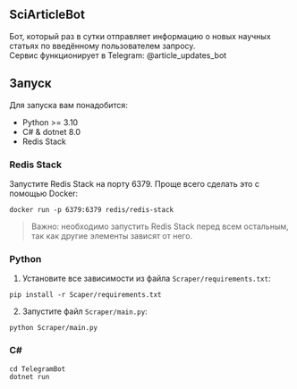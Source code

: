 ## SciArticleBot
Бот, который раз в сутки отправляет информацию о новых научных статьях по введённому пользователем запросу.  
Сервис функционирует в Telegram: @article_updates_bot  

## Запуск
Для запуска вам понадобится:
* Python >= 3.10
* C# & dotnet 8.0
* Redis Stack

### Redis Stack
Запустите Redis Stack на порту 6379. Проще всего сделать это с помощью Docker:
```
docker run -p 6379:6379 redis/redis-stack
```


>Важно: необходимо запустить Redis Stack перед всем остальным, так как другие элементы зависят от него.

### Python

1. Установите все зависимости из файла `Scraper/requirements.txt`:
```
pip install -r Scaper/requirements.txt
```

2. Запустите файл `Scraper/main.py`:
```
python Scraper/main.py
```

### C#
```
cd TelegramBot
dotnet run
```
